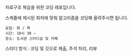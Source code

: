 ﻿
자료구조 복습을 위한 코딩 레포입니다.

스케쥴에 제시된 회차에 맞춰 알고리즘을 코딩해 올려주시면 됩니다.

	요일: 화 / 목
	시간: 10시 30 ~
  	장소: 도서관 스터디실 및 카페
스터디 방식 : 코딩 및 깃으로 제출, 주석 처리, 리뷰
